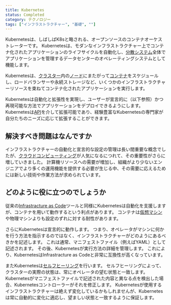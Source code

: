 ```yaml
---
title: Kubernetes
status: Completed
category: テクノロジー
tags: ["インフラストラクチャー", "基礎", ""]
---
```


Kubernetesは、しばしばK8sと略される、オープンソースのコンテナオーケストレーターです。
Kubernetesは、モダンなインフラストラクチャー上でコンテナ化されたアプリケーションのライフサイクルを自動化し、[分散システム](/ja/distributed-systems/)全体でアプリケーションを管理するデータセンターのオペレーティングシステムとして機能します。

Kubernetesは、[クラスター](/ja/cluster/)内の[ノード](/ja/nodes/)にまたがって[コンテナ](/ja/container/)をスケジュールし、ロードバランサーや永続ストレージなど、いくつかのインフラストラクチャーリソースを束ねてコンテナ化されたアプリケーションを実行します。

Kubernetesは自動化と拡張性を実現し、ユーザーが宣言的に（以下参照）かつ再現可能な方法でアプリケーションをデプロイできるようにします。
Kubernetesは[API](/ja/application-programming-interface/)を介して拡張可能であり、経験豊富なKubernetesの専門家が自分たちのニーズに応じて拡張することができます。

## 解決すべき問題はなんですか

インフラストラクチャーの自動化と宣言的な設定の管理は長い間重要な概念でしたが、[クラウドコンピューティング](/ja/cloud-computing/)が人気になるにつれて、その重要性がさらに増していきました。
計算機リソースへの需要が増加し、組織がより少ないエンジニアでより多くの運用機能を提供する必要が生じる中、その需要に応えるためには新しい技術や作業方法が求められています。

## どのように役に立つのでしょうか

従来の[Infrastracture as Code](/ja/infrastructure-as-code/)ツールと同様にKubernetesは自動化を支援しますが、コンテナを用いて動作するという利点があります。
コンテナは[仮想マシン](/ja/virtual-machine/)や物理マシンよりも設定のずれに対する耐性があります。

さらにKubernetesは宣言的に動作します。
つまり、オペレータがマシンに何かを行う方法を指示するのではなく、インフラストラクチャーがどのようにあるべきかを記述します。
これは通常、マニフェストファイル（例えばYAML）として記述されます。
その後、Kubernetesが実行方法の詳細を管理します。
これにより、KubernetesはInfrastracture as Codeと非常に互換性が高くなっています。

またKubernetesは[セルフヒーリング](/ja/self-healing/)を行います。
セルフヒーリングによって、クラスターの実際の状態は、常にオペレータの望む状態と一致します。
Kubernetesがマニフェストファイルで記述された内容と異なる点を検出した場合、Kubernetesコントローラーがそれを修正します。
Kubernetesが使用するインフラストラクチャーは絶えず変化しているかもしれませんが、Kubernetesは常に自動的に変化に適応し、望ましい状態と一致するように保証します。
